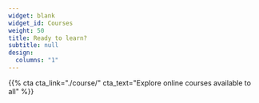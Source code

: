 ```yaml
---
widget: blank
widget_id: Courses
weight: 50
title: Ready to learn?
subtitle: null
design:
  columns: "1"
---
```


{{% cta cta_link="./course/" cta_text="Explore online courses available to all" %}}
